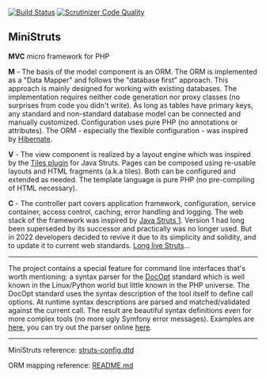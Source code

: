 [![Build Status](https://scrutinizer-ci.com/g/rosasurfer/ministruts/badges/build.png?b=master#)](https://scrutinizer-ci.com/g/rosasurfer/ministruts/build-status/master#)
[![Scrutinizer Code Quality](https://scrutinizer-ci.com/g/rosasurfer/ministruts/badges/quality-score.png?b=master#)](https://scrutinizer-ci.com/g/rosasurfer/ministruts/?branch=master#)


MiniStruts
----------
**MVC** micro framework for PHP


**M** - The basis of the model component is an ORM. The ORM is implemented as a "Data Mapper" and follows the "database first" approach.
This approach is mainly designed for working with existing databases. The implementation requires neither code generation nor proxy classes
(no surprises from code you didn't write). As long as tables have primary keys, any standard and non-standard database model can be connected
and manually customized. Configuration uses pure PHP (no annotations or attributes). The ORM - especially the flexible configuration - was
inspired by [Hibernate](https://hibernate.org/#).


**V** - The view component is realized by a layout engine which was inspired by the [Tiles plugin](https://struts.apache.org/plugins/tiles/#)
for Java Struts. Pages can be composed using re-usable layouts and HTML fragments (a.k.a tiles). Both can be configured and extended as needed.
The template language is pure PHP (no pre-compiling of HTML necessary).


**C** - The controller part covers application framework, configuration, service container, access control, caching, error handling and
logging. The web stack of the framework was inspired by [Java Struts 1](https://struts.apache.org/#). Version 1 had long been superseded by
its successor and practically was no longer used. But in 2022 developers decided to revive it due to its simplicity and solidity, and to
update it to current web standards. [Long live Struts](https://weblegacy.github.io/struts1/#)...

---
The project contains a special feature for command line interfaces that's worth mentioning: a syntax parser for the [DocOpt](http://docopt.org/#)
standard which is well known in the Linux/Python world but little known in the PHP universe. The DocOpt standard uses the syntax description 
of the tool itself to define call options. At runtime syntax descriptions are parsed and matched/validated against the current call. The result
are beautiful syntax definitions even for more complex tools (no more ugly Symfony error messages).
Examples are [here](src/console/docopt/examples/git), you can try out the parser online [here](http://try.docopt.org/#).

---
MiniStruts reference: [struts-config.dtd](src/struts/dtd/struts-config.dtd)

ORM mapping reference: [README.md](src/db/orm/README.md)
